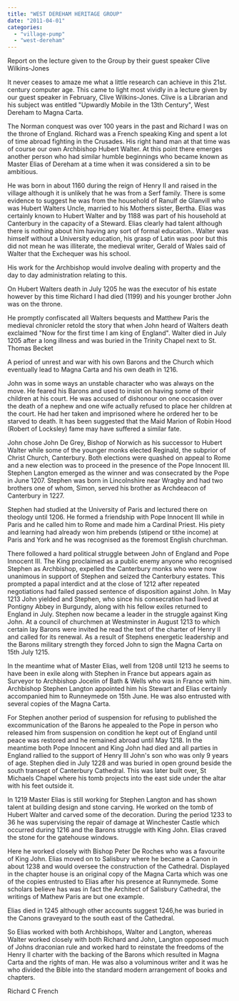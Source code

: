 ```yaml
---
title: "WEST DEREHAM HERITAGE GROUP"
date: "2011-04-01"
categories: 
  - "village-pump"
  - "west-dereham"
---
```


Report on the lecture given to the Group by their guest speaker Clive Wilkins-Jones

It never ceases to amaze me what a little research can achieve in this 21st. century computer age. This came to light most vividly in a lecture given by our guest speaker in February, Clive Wilkins-Jones. Clive is a Librarian and his subject was entitled "Upwardly Mobile in the 13th Century", West Dereham to Magna Carta.

The Norman conquest was over 100 years in the past and Richard I was on the throne of England. Richard was a French speaking King and spent a lot of time abroad fighting in the Crusades. His right hand man at that time was of course our own Archbishop Hubert Walter. At this point there emerges another person who had similar humble beginnings who became known as Master Elias of Dereham at a time when it was considered a sin to be ambitious.

He was born in about 1160 during the reign of Henry II and raised in the village although it is unlikely that he was from a Serf family. There is some evidence to suggest he was from the household of Ranulf de Glanvill who was Hubert Walters Uncle, married to his Mothers sister, Bertha. Elias was certainly known to Hubert Walter and by 1188 was part of his household at Canterbury in the capacity of a Steward. Elias clearly had talent although there is nothing about him having any sort of formal education.. Walter was himself without a University education, his grasp of Latin was poor but this did not mean he was illiterate, the medieval writer, Gerald of Wales said of Walter that the Exchequer was his school.

His work for the Archbishop would involve dealing with property and the day to day administration relating to this.

On Hubert Walters death in July 1205 he was the executor of his estate however by this time Richard I had died (1199) and his younger brother John was on the throne.

He promptly confiscated all Walters bequests and Matthew Paris the medieval chronicler retold the story that when John heard of Walters death exclaimed "Now for the first time I am king of England". Walter died in July 1205 after a long illness and was buried in the Trinity Chapel next to St. Thomas Becket

A period of unrest and war with his own Barons and the Church which eventually lead to Magna Carta and his own death in 1216.

John was in some ways an unstable character who was always on the move. He feared his Barons and used to insist on having some of their children at his court. He was accused of dishonour on one occasion over the death of a nephew and one wife actually refused to place her children at the court. He had her taken and imprisoned where he ordered her to be starved to death. It has been suggested that the Maid Marion of Robin Hood (Robert of Locksley) fame may have suffered a similar fate.

John chose John De Grey, Bishop of Norwich as his successor to Hubert Walter while some of the younger monks elected Reginald, the subprior of Christ Church, Canterbury. Both elections were quashed on appeal to Rome and a new election was to proceed in the presence of the Pope Innocent III. Stephen Langton emerged as the winner and was consecrated by the Pope in June 1207. Stephen was born in Lincolnshire near Wragby and had two brothers one of whom, Simon, served his brother as Archdeacon of Canterbury in 1227.

Stephen had studied at the University of Paris and lectured there on theology until 1206. He formed a friendship with Pope Innocent III while in Paris and he called him to Rome and made him a Cardinal Priest. His piety and learning had already won him prebends (stipend or tithe income) at Paris and York and he was recognised as the foremost English churchman.

There followed a hard political struggle between John of England and Pope Innocent III. The King proclaimed as a public enemy anyone who recognised Stephen as Archbishop, expelled the Canterbury monks who were now unanimous in support of Stephen and seized the Canterbury estates. This prompted a papal interdict and at the close of 1212 after repeated negotiations had failed passed sentence of disposition against John. In May 1213 John yielded and Stephen, who since his consecration had lived at Pontigny Abbey in Burgundy, along with his fellow exiles returned to England in July. Stephen now became a leader in the struggle against King John. At a council of churchmen at Westminster in August 1213 to which certain lay Barons were invited he read the text of the charter of Henry II and called for its renewal. As a result of Stephens energetic leadership and the Barons military strength they forced John to sign the Magna Carta on 15th July 1215.

In the meantime what of Master Elias, well from 1208 until 1213 he seems to have been in exile along with Stephen in France but appears again as Surveyor to Archbishop Jocelin of Bath & Wells who was in France with him. Archbishop Stephen Langton appointed him his Stewart and Elias certainly accompanied him to Runneymede on 15th June. He was also entrusted with several copies of the Magna Carta.

For Stephen another period of suspension for refusing to published the excommunication of the Barons he appealed to the Pope in person who released him from suspension on condition he kept out of England until peace was restored and he remained abroad until May 1218. In the meantime both Pope Innocent and King John had died and all parties in England rallied to the support of Henry III John's son who was only 9 years of age. Stephen died in July 1228 and was buried in open ground beside the south transept of Canterbury Cathedral. This was later built over, St Michaels Chapel where his tomb projects into the east side under the altar with his feet outside it.

In 1219 Master Elias is still working for Stephen Langton and has shown talent at building design and stone carving. He worked on the tomb of Hubert Walter and carved some of the decoration. During the period 1233 to 36 he was supervising the repair of damage at Winchester Castle which occurred during 1216 and the Barons struggle with King John. Elias craved the stone for the gatehouse windows.

Here he worked closely with Bishop Peter De Roches who was a favourite of King John. Elias moved on to Salisbury where he became a Canon in about 1238 and would oversee the construction of the Cathedral. Displayed in the chapter house is an original copy of the Magna Carta which was one of the copies entrusted to Elias after his presence at Runnymede. Some scholars believe has was in fact the Architect of Salisbury Cathedral, the writings of Mathew Paris are but one example.

Elias died in 1245 although other accounts suggest 1246,he was buried in the Canons graveyard to the south east of the Cathedral.

So Elias worked with both Archbishops, Walter and Langton, whereas Walter worked closely with both Richard and John, Langton opposed much of Johns draconian rule and worked hard to reinstate the freedoms of the Henry II charter with the backing of the Barons which resulted in Magna Carta and the rights of man. He was also a voluminous writer and it was he who divided the Bible into the standard modern arrangement of books and chapters.

Richard C French
